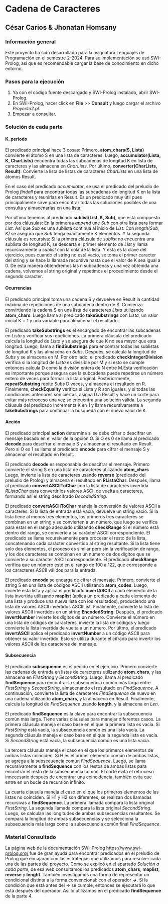 # Cadena de Caracteres

## César Carios & Jhonatan Homsany

### Información general

Este proyecto ha sido desarrollado para la asignatura Lenguajes de Programación en el semestre 2-2024. Para su implementación se usó SWI-Prolog, así que es recomendable cargar la base de conocimiento en dicho entorno.

### Pasos para la ejecución

1. Ya con el código fuente descargado y SWI-Prolog instalado, abrir SWI-Prolog.
2. En SWI-Prolog, hacer click en **File** >> **Consult** y luego cargar el archivo _Proyecto2.pl_.
3. Empezar a consultar.

### Solución de cada parte

#### K_período

El predicado principal hace 3 cosas: Primero, **atom_chars(S, Lista)** convierte el átomo S en una lista de caracteres. Luego, **accumulator(Lista, K, CharLists)** encuentra todas las subcadenas de longitud K en lista de caracteres y las almacena en _CharLists_. Por último, __converter(CharLists, Result)__: Convierte la lista de listas de caracteres _CharLists_ en una lista de átomos Result.

En el caso del predicado _accumulator_, se usa el predicado del preludio de Prolog _findall_ para encontrar todas las subcadenas de longitud K en la lista de caracteres y reunirlas en Result. Es un predicado muy útil pues principalmente sirve para encontrar todas las soluciones posibles de una consulta y almacenarlas en una lista.

Por último tenemos al predicado **sublist(List, K, Sub)**, que está compuesto por dos cláusulas: En la primeraa _append_ une _Sub_ con otra lista para formar _List_. Así que _Sub_ es una sublista continua al inicio de _List_. Con
_length(Sub, K)_ se asegura que _Sub_ tenga exactamente K elementos. Y la segunda cláusula es recursiva: Si la primera cláusula de _sublist_ no encuentra una sublista de longitud K, se descarta el primer elemento de _List_ y llama recursivamente a _sublist_ con la cola de la lista. Y esta es la clave del ejercicio, pues cuando el string no está vacío, se toma el primer caracter del string y se hace la llamada recursiva hasta que el valor de K sea igual a 0. De esta manera obtendremos las n subcadenas y una vez obtenida una cadena, volvemos al string original y repetimos el procedimiento desde el segundo caracter.

#### Ocurrencias

El predicado principal toma una cadena S y devuelve en Result la cantidad máxima de repeticiones de una subcadena dentro de S. Comienza convirtiendo la cadena S en una lista de caracteres _Lista_ utilizando **atom_chars**. Luego llama al predicado **takeSubstrings** con _Lista_, un valor inicial K = 1 y una variable para almacenar el resultado. 

El predicado **takeSubstrings** es el encargado de encontrar las subcadenas en _Lista_ y verificar sus repeticiones. La primera cláusula del predicado calcula la longitud de _Lista_ y se asegura de que K no sea mayor que esta longitud. Luego, llama a **findSubstrings** para encontrar todas las sublistas de longitud K y las almacena en _Subs_. Después, se calcula la longitud de _Subs_ y se almacena en M. Por otro lado, el predicado **checkIntegerDivision** verifica si la longitud de _Lista_ es divisible por M y si esto se cumple entonces calcula D como la división entera de N entre M.Esta verificación es importante porque asegura que la subcadena puede repetirse un número entero de veces para formar la lista original. Posteriormente, **repeatSubstring** repite _Subs_ D veces, y almacena el resultado en R. Finalmente, **checkEquality** verifica si Lista y R son iguales, y si todas las condiciones anteriores son ciertas, asigna D a Result y hace un corte para evitar más retroceso una vez se encuentra una solución válida. La segunda cláusula del predicado incrementa K en 1 y llama recursivamente a **takeSubstrings** para continuar la búsqueda con el nuevo valor de K.

#### Acción

El predicado principal **action** determina si se debe cifrar o descifrar un mensaje basado en el valor de la opción O. Si O es 0 se llama al predicado **decode** para descifrar el mensaje S y almacenar el resultado en Result. Pero si O es 1 se llama al predicado **encode** para cifrar el mensaje S y almacenar el resultado en Result.

El predicado **decode** es responsable de descifrar el mensaje. Primero convierte el string S en una lista de caracteres utilizando **atom_chars** Luego, invierte la lista de caracteres usando **reverse** (predicado del preludio de Prolog) y almacena el resultado en **RListaChar**. Después, llama al predicado **convertASCIIToChar** con la lista de caracteres invertida _RListaChar_ para convertir los valores ASCII de vuelta a caracteres, formando así el string descifrado _DecodedString_.

El predicado **convertASCIIToChar** maneja la conversión de valores ASCII a caracteres. Si la lista de entrada está vacía, devuelve un string vacío. Si la lista tiene al menos tres elementos, los primeros tres caracteres se combinan en un string y se convierten a un número, que luego se verifica para estar en el rango adecuado utilizando **checkRange** Si el número está dentro del rango, se convierte a su carácter ASCII correspondiente. El predicado se llama recursivamente para procesar el resto de la lista, concatenando cada carácter convertido al string resultante. Si la lista tiene solo dos elementos, el proceso es similar pero sin la verificación de rango, y los dos caracteres se combinan en un número de dos dígitos que se convierte a su carácter ASCII correspondiente. El predicado **checkRange** verifica que un número esté en el rango de 100 a 122, que corresponde a los caracteres ASCII válidos para la entrada.

El predicado **encode** se encarga de cifrar el mensaje. Primero, convierte el string S en una lista de códigos ASCII utilizando **atom_codes**. Luego, invierte esta lista y aplica el predicado **invertASCII** a cada elemento de la lista invertida utilizando **maplist** (aplica un predicado a cada elemento de una lista y produce una nueva lista con los resultados), produciendo una lista de valores ASCII invertidos ASCIIList. Finalmente, convierte la lista de valores ASCII invertidos en un string **EncodedString**. Después, el predicado **invertNumber** invierte los dígitos de un número. Convierte el número en una lista de códigos de caracteres, invierte la lista de códigos y luego convierte la lista invertida de vuelta a un número. Por últmo, el predicado **invertASCII** aplica el predicado **invertNumber** a un código ASCII para obtener su valor invertido. Esto se utiliza durante el cifrado para invertir los valores ASCII de los caracteres del mensaje.

#### Subsecuencia

El predicado **subsequence** es el pedido en el ejercicio. Primero convierte las cadenas de entrada en listas de caracteres utilizando **atom_chars**, y las almacena en _FirstString_ y _SecondString_. Luego, llama al predicado **findSequence** para encontrar la subsecuencia común más larga entre _FirstString_ y _SecondString_, almacenando el resultado en _FindSequence_. A continuación, convierte la lista de caracteres _FindSequence_ de nuevo en una cadena utilizando **atom_chars**, y la almacena en Result. Finalmente, calcula la longitud de _FindSequence_ usando **length**, y la almacena en _Len_.

El predicado **findSequence** es la clave para encontrar la subsecuencia común más larga. Tiene varias cláusulas para manejar diferentes casos. La primera cláusula maneja el caso base en el que la primera lista es vacía. Si _FirstString_ está vacía, la subsecuencia común es una lista vacía. La segunda cláusula maneja el caso base en el que la segunda lista es vacía. Si _SecondString_ está vacía, la subsecuencia común es una lista vacía.

La tercera cláusula maneja el caso en el que los primeros elementos de ambas listas coinciden. Si H es el primer elemento común de ambas listas, se agrega a la subsecuencia común _FindSequence_. Luego, se llama recursivamente a **findSequence** con los restos de ambas listas para encontrar el resto de la subsecuencia común. El corte evita el retroceso innecesario después de encontrar una coincidencia, también evita que entre en un bucle de recursión infinito.

La cuarta cláusula maneja el caso en el que los primeros elementos de las listas no coinciden. Si H1 y H2 son diferentes, se realizan dos llamadas recursivas a **findSequence**. La primera llamada compara la lista original _FirstString_. La segunda llamada compara la lista original _SecondString_. Luego, se calculan las longitudes de ambas subsecuencias resultantes. Se compara la longitud de ambas subsecuencias y se selecciona la subsecuencia más larga como la subsecuencia común final _FindSequence_.

### Material Consultado

La página web de la documentación SWI-Prolog https://www.swi-prolog.org/ fue de gran ayuda para encontrar predicados en el preludio de Prolog que encajaran con las estrategias que utilizamos para resolver cada una de las partes del proyecto. Como se explicó en el apartado _Solución a cada parte_, de esa web consultamos los predicados **atom_chars**, **maplist**, **reverse** y **lenght**. También investigamos una forma de representar un condicional distinta a la forma convencional: con el operador **->**. Si la condición que está antes del -> se cumple, entonces se ejecutará lo que está después del operador. Así lo utilizamos en el predicado **findSequence** de la parte 4.